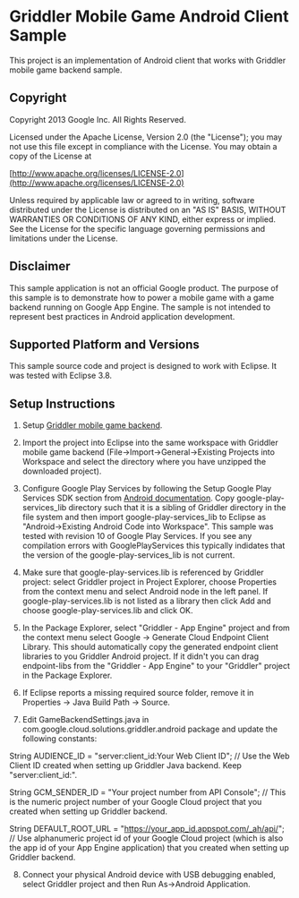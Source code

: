# Griddler Mobile Game Android Client Sample

This project is an implementation of Android client that works with Griddler mobile game backend sample.

## Copyright
Copyright 2013 Google Inc. All Rights Reserved.

Licensed under the Apache License, Version 2.0 (the "License"); you may not use this file except in compliance with the License. You may obtain a copy of the License at

[http://www.apache.org/licenses/LICENSE-2.0](http://www.apache.org/licenses/LICENSE-2.0)

Unless required by applicable law or agreed to in writing, software distributed under the License is distributed on an "AS IS" BASIS, WITHOUT WARRANTIES OR CONDITIONS OF ANY KIND, either express or implied. See the License for the specific language governing permissions and limitations under the License.

## Disclaimer
This sample application is not an official Google product. The purpose of this sample is to demonstrate how to power a mobile game with a game backend running on Google App Engine. The sample is not intended to represent best practices in Android application development.

## Supported Platform and Versions
This sample source code and project is designed to work with Eclipse. It was tested with Eclipse 3.8.

## Setup Instructions
1. Setup [Griddler mobile game backend](https://github.com/GoogleCloudPlatform/solutions-griddler-sample-backend-java).

2. Import the project into Eclipse into the same workspace with Griddler mobile game backend (File->Import->General->Existing Projects into Workspace and select the directory where you have unzipped the downloaded project).

3. Configure Google Play Services by following the Setup Google Play Services SDK section from [Android documentation](https://developer.android.com/google/play-services/setup.html). Copy google-play-services_lib directory such that it is a sibling of Griddler directory in the file system and then import google-play-services_lib to Eclipse as "Android->Existing Android Code into Workspace". This sample was tested with revision 10 of Google Play Services. If you see any compilation errors with GooglePlayServices this typically indidates that the version of the google-play-services_lib is not current.

4. Make sure that google-play-services.lib is referenced by Griddler project: select Griddler project in Project Explorer, choose Properties from the context menu and select Android node in the left panel. If google-play-services.lib is not listed as a library then click Add and choose google-play-services.lib and click OK.

5. In the Package Explorer, select "Griddler - App Engine" project and from the context menu select Google -> Generate Cloud Endpoint Client Library. This should automatically copy the generated endpoint client libraries to you Griddler Android project. If it didn't you can drag endpoint-libs from the "Griddler - App Engine" to your "Griddler" project in the Package Explorer.

6. If Eclipse reports a missing required source folder, remove it in Properties -> Java Build Path -> Source.

7. Edit GameBackendSettings.java in com.google.cloud.solutions.griddler.android package and update the following constants:

  String AUDIENCE_ID = "server:client_id:Your Web Client ID"; // Use the Web Client ID created when setting up Griddler Java backend. Keep "server:client_id:".

  String GCM_SENDER_ID = "Your project number from API Console"; // This is the numeric project number of your Google Cloud project that you created when setting up Griddler backend.

  String DEFAULT_ROOT_URL = "https://your_app_id.appspot.com/_ah/api/"; // Use alphanumeric project id of your Google Cloud project (which is also the app id of your App Engine application) that you created when setting up Griddler backend.

8. Connect your physical Android device with USB debugging enabled, select Griddler project and then Run As->Android Application.
